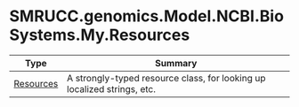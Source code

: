 ﻿
# SMRUCC.genomics.Model.NCBI.BioSystems.My.Resources

|Type|Summary|
|----|-------|
|[Resources](./Resources.md)|A strongly-typed resource class, for looking up localized strings, etc.|

